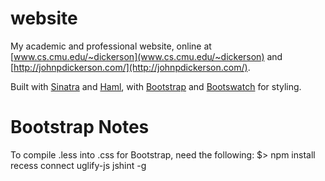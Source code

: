 website
=======

My academic and professional website, online at [www.cs.cmu.edu/~dickerson](www.cs.cmu.edu/~dickerson) and [http://johnpdickerson.com/](http://johnpdickerson.com/).

Built with [Sinatra](http://www.sinatrarb.com/) and [Haml](http://haml.info/), with [Bootstrap](http://getbootstrap.com/) and [Bootswatch](http://bootswatch.com/) for styling.

Bootstrap Notes
===============

To compile .less into .css for Bootstrap, need the following:
$> npm install recess connect uglify-js jshint -g

